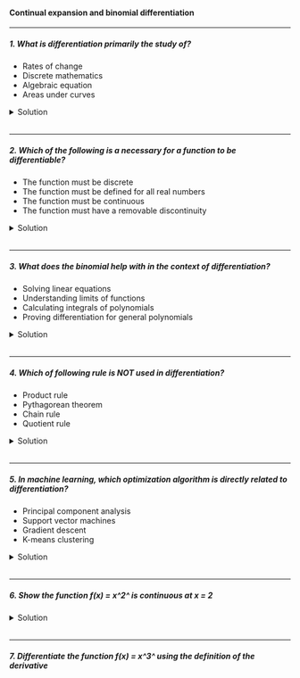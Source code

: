 #### Continual expansion and binomial differentiation

---

##### 1. What is differentiation primarily the study of?

- Rates of change
- Discrete mathematics
- Algebraic equation
- Areas under curves

<details>
  <summary>Solution</summary>

  </br>

Differentiation is primarily the study of:

✅ **Rates of change**

It deals with how a function changes at any given point, which is essential in understanding slopes of curves, velocity, acceleration, and many other applications in calculus.

</details>

</br>

---

##### 2. Which of the following is a necessary for a function to be differentiable?

- The function must be discrete
- The function must be defined for all real numbers
- The function must be continuous
- The function must have a removable discontinuity

<details>
  <summary>Solution</summary>

  </br>

Differentiation is primarily the study of:

✅ **Rates of change**

It deals with how a function changes at any given point, which is essential in understanding slopes of curves, velocity, acceleration, and many other applications in calculus.

</details>

</br>

---

##### 3. What does the binomial help with in the context of differentiation?

- Solving linear equations
- Understanding limits of functions
- Calculating integrals of polynomials
- Proving differentiation for general polynomials

<details>
  <summary>Solution</summary>

The correct answer is:

✅ **Understanding limits of functions**

In differentiation, the **binomial theorem** is often used to expand expressions, particularly when finding limits, such as in the **definition of a derivative** using first principles. It helps simplify terms when evaluating limits, especially in problems involving small increments (e.g., using the binomial expansion to approximate \((x + h)^n\) when finding derivatives).

  </br>

</details>

</br>

---

##### 4. Which of following rule is NOT used in differentiation?

- Product rule
- Pythagorean theorem
- Chain rule
- Quotient rule

<details>
  <summary>Solution</summary>

  </br>

The correct answer is:

❌ **Pythagorean theorem**

The **Pythagorean theorem** is a geometric principle related to right-angled triangles and is **not** used in differentiation.

The **Product rule**, **Chain rule**, and **Quotient rule** are all fundamental differentiation rules used to differentiate complex functions:

- **Product rule**: Used for differentiating the product of two functions.
- **Chain rule**: Used for differentiating composite functions.
- **Quotient rule**: Used for differentiating the quotient of two functions.

</details>

</br>

---

##### 5. In machine learning, which optimization algorithm is directly related to differentiation?

- Principal component analysis
- Support vector machines
- Gradient descent
- K-means clustering

<details>
  <summary>Solution</summary>

  </br>

The correct answer is:

✅ **Gradient descent**

**Gradient descent** is an optimization algorithm that relies on **differentiation** to minimize a function, often a loss function in machine learning. It uses the **gradient (derivative)** of the function to iteratively update model parameters in the direction of the steepest descent, helping to find the optimal solution.

</details>

</br>

---

##### 6. Show the function f(x) = x^2^ is continuous at x = 2

<details>
  <summary>Solution</summary>

  </br>

To show that the function \( f(x) = x^2 \) is continuous at \( x = 2 \), we use the **formal definition of continuity** at a point.

### A function \( f(x) \) is continuous at \( x = a \) if:

\[
\lim\_{x \to a} f(x) = f(a)
\]

#### Step 1: Check if \( f(x) \) is defined at \( x = 2 \)

Since \( f(x) = x^2 \) is a polynomial function, it is defined for all real numbers, including \( x = 2 \).
\[
f(2) = 2^2 = 4
\]

#### Step 2: Compute \( \lim\_{x \to 2} f(x) \)

We evaluate the limit:
\[
\lim*{x \to 2} x^2
\]
Since \( f(x) = x^2 \) is a polynomial, it is continuous everywhere, so we can directly substitute \( x = 2 \):
\[
\lim*{x \to 2} x^2 = 2^2 = 4
\]

#### Step 3: Compare the limit and function value

\[
\lim\_{x \to 2} f(x) = f(2) = 4
\]
Since the limit and the function value are equal, \( f(x) = x^2 \) is **continuous at \( x = 2 \)**.

✔ **Conclusion**: The function \( f(x) = x^2 \) is continuous at \( x = 2 \) because
lim~2->2~f(x) = f(2)

</details>

</br>

---

##### 7. Differentiate the function f(x) = x^3^ using the definition of the derivative
